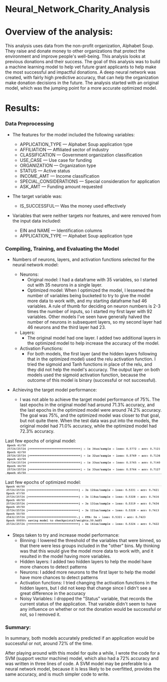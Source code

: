 # Neural_Network_Charity_Analysis

# Overview of the analysis: 
This analysis uses data from the non-profit organization, Alphabet Soup. They raise and donate money to other organizations that protect the environment and improve people's well-being. This analysis looks at previous donations and their success. The goal of this analysis was to build a machine learning model to help vet future grant applicants to help make the most successful and impactful donations. A deep neural network was created, with fairly high predictive accuracy, that can help the organization make donation decisions in the future. The analysis started with an original model, which was the jumping point for a more accurate optimized model. 

# Results:

### Data Preprocessing
- The features for the model included the following variables: 
    - APPLICATION_TYPE — Alphabet Soup application type
    - AFFILIATION — Affiliated sector of industry
    - CLASSIFICATION — Government organization classification
    - USE_CASE — Use case for funding
    - ORGANIZATION — Organization type
    - STATUS — Active status
    - INCOME_AMT — Income classification
    - SPECIAL_CONSIDERATIONS — Special consideration for application
    - ASK_AMT — Funding amount requested

- The target variable was:
    - IS_SUCCESSFUL— Was the money used effectively   

- Variables that were neither targets nor features, and were removed from the input data included:
    - EIN and NAME — Identification columns
    - APPLICATION_TYPE — Alphabet Soup application type

### Compiling, Training, and Evaluating the Model
- Numbers of neurons, layers, and activation functions selected for the neural network model:
    - Neurons: 
        - Original model: I had a dataframe with 35 variables, so I started out with 35 neurons in a single layer. 
        - Optimized model: When I optimized the model, I lessened the number of variables being bucketed to try to give the model more data to work with, and my starting dataframe had 46 variables. A rule of thumb for deciding on neuron numbers is 2-3 times the number of inputs, so I started my first layer with 92 variables. Other models I've seen have generally halved the number of neurons in subsequent layers, so my second layer had 46 neurons and the third layer had 23. 
    - Layers:
        - The original model had one layer. I added two additional layers in the optimized model to help increase the accuracy of the model. 
    - Activation Functions: 
        - For both models, the first layer (and the hidden layers following that in the optimized model) used the relu activation function. I tried the sigmoid and Tanh functions in place of the relu, and they did not help the model's accuracy. The output layer on both models used the sigmoid activation function, because the outcome of this model is binary (successful or not successful). 

- Achieving the target model performance:
    - I was not able to achieve the target model performance of 75%. The last epochs in the original model had around 71.3% accuracy, and the last epochs in the optimized model were around 74.2% accuracy. The goal was 75%, and the optimized model was closer to that goal, but not quite there. When the test data was put into the models, the original model had 71.0% accuracy, while the optimized model had 72.3% accuracy. 

Last few epochs of original model:
![original](https://github.com/emariecovey/Neural_Network_Charity_Analysis/blob/main/images/original_model.png)

Last few epochs of optimized model:
![optimized](https://github.com/emariecovey/Neural_Network_Charity_Analysis/blob/main/images/refactored_model.png)

- Steps taken to try and increase model performance:
    - Binning: I lowered the threshold of the variables that were binned, so that there were less groups included in the "other" bins. My thinking was that this would give the model more data to work with, and it resulted in the model having more variables. 
    - Hidden layers: I added two hidden layers to help the model have more chances to detect patterns
    - Neurons: I added more neurons to the first layer to help the model have more chances to detect patterns
    - Activation functions: I tried changing the activation functions in the hidden layers, but I did not keep that change since I didn't see a great difference in the accuracy
    - Noisy Variables: I dropped the "Status" variable, that records the current status of the application. That variable didn't seem to have any influence on whether or not the donation would be successful or not, so I removed it. 

### Summary: 
In summary, both models accurately predicted if an application would be successful or not, around 72% of the time. 

After playing around with this model for quite a while, I wrote the code for a SVM (support vector machine) model, which also had a 72% accuracy and was written in three lines of code. A SVM model may be preferable to a neural network model, because it is less likely to be overfitted, provides the same accuracy, and is much simpler code to write. 


